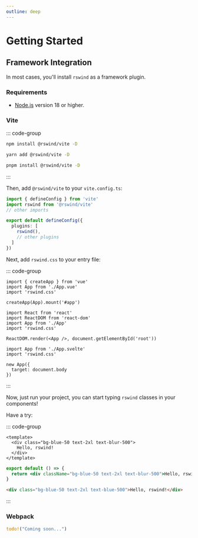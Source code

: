 ```yaml
---
outline: deep
---
```


# Getting Started

## Framework Integration

In most cases, you'll install `rswind` as a framework plugin.

### Requirements

- [Node.js](https://nodejs.org/) version 18 or higher.

### Vite

::: code-group

```bash [npm]
npm install @rswind/vite -D
```

```bash [yarn]
yarn add @rswind/vite -D
```

```bash [pnpm]
pnpm install @rswind/vite -D
```

:::

Then, add `@rswind/vite` to your `vite.config.ts`:

```ts
import { defineConfig } from 'vite'
import rswind from '@rswind/vite'
// other imports

export default defineConfig({
  plugins: [
    rswind(),
    // other plugins
  ]
})
```

Next, add `rswind.css` to your entry file:

::: code-group

```ts{3} [vue]
import { createApp } from 'vue'
import App from './App.vue'
import 'rswind.css'

createApp(App).mount('#app')
```

```tsx{4} [react]
import React from 'react'
import ReactDOM from 'react-dom'
import App from './App'
import 'rswind.css'

ReactDOM.render(<App />, document.getElementById('root'))
```

```ts{2} [svelte]
import App from './App.svelte'
import 'rswind.css'

new App({
  target: document.body
})
```

:::

Now, just run your project, you can start typing `rswind` classes in your components!

Have a try:

::: code-group

```vue
<template>
  <div class="bg-blue-50 text-2xl text-blur-500">
    Hello, rswind!
  </div>
</template>
```

```jsx [react]
export default () => {
  return <div className="bg-blue-50 text-2xl text-blur-500">Hello, rswind!</div>
}
```

```html [svelte]
<div class="bg-blue-50 text-2xl text-blue-500">Hello, rswind!</div>
```

:::

### Webpack

```rust
todo!("Coming soon...")
```
